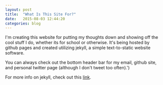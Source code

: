 ```yaml
---
layout: post
title:  "What Is This Site For?"
date:   2015-08-03 12:44:20
categories: blog
---
```


I'm creating this website for putting my thoughts down and showing off the cool stuff I do, whether its for school or otherwise. It's being hosted by github pages and created utilizing jekyll, a simple text-to-static website software.

You can always check out the bottom header bar for my email, github site, and personal twitter page (although I don't tweet too often).')

For more info on jekyll, check out this [link][jekyll].


[jekyll]:      http://jekyllrb.com